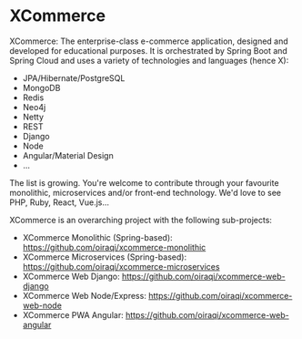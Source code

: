 # XCommerce
XCommerce: The enterprise-class e-commerce application, designed and developed for educational purposes. It is orchestrated by Spring Boot and Spring Cloud and uses a variety of technologies and languages (hence X): 
- JPA/Hibernate/PostgreSQL
- MongoDB
- Redis
- Neo4j
- Netty
- REST
- Django
- Node
- Angular/Material Design
- ... 

The list is growing. You're welcome to contribute through your favourite monolithic, microservices and/or front-end technology. We'd love to see PHP, Ruby, React, Vue.js...

XCommerce is an overarching project with the following sub-projects:
- XCommerce Monolithic (Spring-based): https://github.com/oiraqi/xcommerce-monolithic
- XCommerce Microservices (Spring-based): https://github.com/oiraqi/xcommerce-microservices
- XCommerce Web Django: https://github.com/oiraqi/xcommerce-web-django
- XCommerce Web Node/Express: https://github.com/oiraqi/xcommerce-web-node
- XCommerce PWA Angular: https://github.com/oiraqi/xcommerce-web-angular
